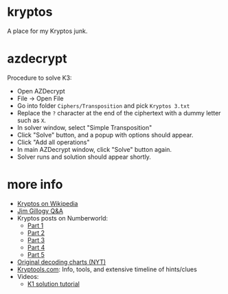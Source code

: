 # kryptos
A place for my Kryptos junk.

# azdecrypt

Procedure to solve K3:

* Open AZDecrypt
* File -> Open File
* Go into folder `Ciphers/Transposition` and pick `Kryptos 3.txt`
* Replace the `?` character at the end of the ciphertext with a dummy letter such as `X`.
* In solver window, select "Simple Transposition"
* Click "Solve" button, and a popup with options should appear.
* Click "Add all operations"
* In main AZDecrypt window, click "Solve" button again.
* Solver runs and solution should appear shortly.

# more info
* [Kryptos on Wikipedia](https://en.wikipedia.org/wiki/Kryptos)
* [Jim Gillogy Q&A](https://kryptosfan.wordpress.com/kryptos-foia/kryptos-fan-letter-to-solvers/jim-gilloglys-response/)
* Kryptos posts on Numberworld:
  * [Part 1](https://numberworld.blogspot.com/2017/03/kryptos-cipher-part-1.html)
  * [Part 2](https://numberworld.blogspot.com/2017/03/kryptos-cipher-part-2.html)
  * [Part 3](https://numberworld.blogspot.com/2018/07/kryptos-cipher-part-3.html)
  * [Part 4](https://numberworld.blogspot.com/2020/07/kryptos-cipher-part-4.html)
  * [Part 5](https://numberworld.blogspot.com/2022/10/kryptos-cipher-part-5.html)
* [Original decoding charts (NYT)](https://www.nytimes.com/2010/11/21/us/21codecharts.html)
* [Kryptools.com](http://kryptools.com/): Info, tools, and extensive timeline of hints/clues
* Videos:
  * [K1 solution tutorial](https://www.youtube.com/watch?v=ks_ZH5ttQzU)
  
